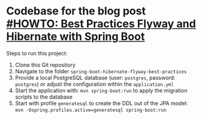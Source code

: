 # Codebase for the blog post [#HOWTO: Best Practices Flyway and Hibernate with Spring Boot](https://rieckpil.de/howto-best-practices-for-flyway-and-hibernate-with-spring-boot/)

Steps to run this project:

1. Clone this Git repository
2. Navigate to the folder `spring-boot-hibernate-flyway-best-practices`
3. Provide a local PostgreSQL database (user: `postgres`, password: `postgres`) or adjust the configuration within the `application.yml`
4. Start the application with: `mvn spring-boot:run` to apply the migration scripts to the database
5. Start with profile `generatesql` to create the DDL out of the JPA model: `mvn -Dspring.profiles.active=generatesql spring-boot:run`